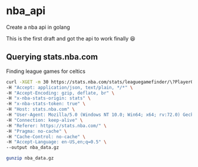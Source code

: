 # nba_api
Create a nba api in golang

This is the first draft and got the api to work finally 😆
## Querying stats.nba.com
Finding league games for celtics
```bash
curl -XGET -m 30 https://stats.nba.com/stats/leaguegamefinder/\?PlayerOrTeam\='T'\&\&TeamID\=1610612738 \
-H "Accept: application/json, text/plain, */*" \
-H "Accept-Encoding: gzip, deflate, br" \
-H "x-nba-stats-origin: stats" \
-H "x-nba-stats-token: true" \
-H "Host: stats.nba.com" \
-H "User-Agent: Mozilla/5.0 (Windows NT 10.0; Win64; x64; rv:72.0) Gecko/20100101 Firefox/72.0" \
-H "Connection: keep-alive" \
-H "Referer: https://stats.nba.com/" \
-H "Pragma: no-cache" \
-H "Cache-Control: no-cache" \
-H "Accept-Language: en-US,en;q=0.5" \
--output nba_data.gz

gunzip nba_data.gz
```
